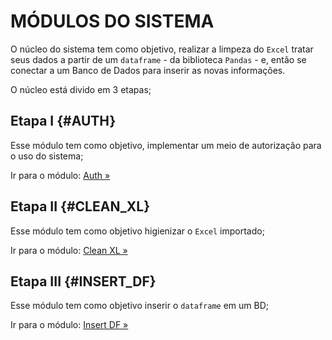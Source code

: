 # MÓDULOS DO SISTEMA

O núcleo do sistema tem como objetivo, realizar a limpeza do `Excel` tratar seus dados a partir de um `dataframe` - da biblioteca `Pandas` - e, então se conectar a um Banco de Dados para inserir as novas informações.

O núcleo está divido em 3 etapas;

## Etapa I {#AUTH}

Esse módulo tem como objetivo, implementar um meio de autorização para o uso do sistema;

Ir para o módulo: [Auth »](/src/core/auth/AUTH.md)

## Etapa II {#CLEAN_XL}

Esse módulo tem como objetivo higienizar o `Excel` importado;

Ir para o módulo: [Clean XL »](/src/core/clean_xl/CLEAN_EXCEL.md)

## Etapa III {#INSERT_DF}

Esse módulo tem como objetivo inserir o `dataframe` em um BD;

Ir para o módulo: [Insert DF »](/src/core/insert_df/INSERT_DATAFRAME.md)
